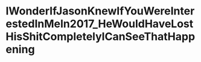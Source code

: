 # IWonderIfJasonKnewIfYouWereInterestedInMeIn2017_HeWouldHaveLostHisShitCompletelyICanSeeThatHappening